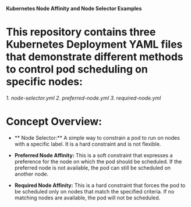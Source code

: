 **Kubernetes Node Affinity and Node Selector Examples**

# This repository contains three Kubernetes Deployment YAML files that demonstrate different methods to control pod scheduling on specific nodes:

*1.  node-selector.yml
2.  preferred-node.yml
3.  required-node.yml*

#   Concept Overview:

-  ** Node Selector:** A simple way to constrain a pod to run on nodes with a specific label. It is a hard  constraint and is not flexible.

-   **Preferred Node Affinity:** This is a soft constraint that expresses a preference for the node on which the pod should be scheduled. If the preferred node is not available, the pod can still be scheduled on another node.

-   **Required Node Affinity:** This is a hard constraint that forces the pod to be scheduled only on nodes that match the specified criteria. If no matching nodes are available, the pod will not be scheduled.
